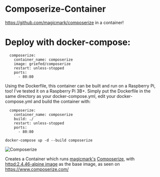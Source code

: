 # Composerize-Container
https://github.com/magicmark/composerize in a container!

# Deploy with docker-compose:
```
  composerize:
    container_name: composerize
    image: griefed/composerize
    restart: unless-stopped
    ports:
      - 80:80
```
Using the Dockerfile, this container can be built and run on a Raspberry Pi, too! I've tested it on a Raspberry Pi 3B+.
Simply put the Dockerfile in the same directory as your docker-compose.yml, edit your docker-compose.yml and build the container with:
```
  composerize:
    container_name: composerize
    build: ./
    restart: unless-stopped
    ports:
      - 80:80
```
```
docker-compose up -d --build composerize
```
![Composerize](https://i.imgur.com/CvP7TUt.png)

Creates a Container which runs [magicmark's](https://github.com/magicmark/) [Composerize](https://github.com/magicmark/composerize), with [httpd:2.4.46-alpine image](https://hub.docker.com/_/httpd) as the base image, as seen on https://www.composerize.com/
